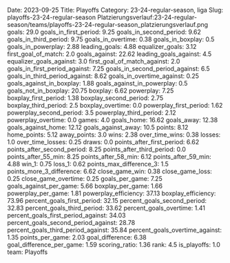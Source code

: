 Date: 2023-09-25
Title: Playoffs
Category: 23-24-regular-season, liga
Slug: playoffs-23-24-regular-season
Platzierungsverlauf:23-24-regular-season/teams/playoffs-23-24-regular-season_platzierungsverlauf.png
goals: 29.0
goals_in_first_period: 9.25
goals_in_second_period: 9.62
goals_in_third_period: 9.75
goals_in_overtime: 0.38
goals_in_boxplay: 0.5
goals_in_powerplay: 2.88
leading_goals: 4.88
equalizer_goals: 3.12
first_goal_of_match: 2.0
goals_against: 22.62
leading_goals_against: 4.5
equalizer_goals_against: 3.0
first_goal_of_match_against: 2.0
goals_in_first_period_against: 7.25
goals_in_second_period_against: 6.5
goals_in_third_period_against: 8.62
goals_in_overtime_against: 0.25
goals_against_in_boxplay: 1.88
goals_against_in_powerplay: 0.5
goals_not_in_boxplay: 20.75
boxplay: 6.62
powerplay: 7.25
boxplay_first_period: 1.38
boxplay_second_period: 2.75
boxplay_third_period: 2.5
boxplay_overtime: 0.0
powerplay_first_period: 1.62
powerplay_second_period: 3.5
powerplay_third_period: 2.12
powerplay_overtime: 0.0
games: 4.0
goals_home: 16.62
goals_away: 12.38
goals_against_home: 12.12
goals_against_away: 10.5
points: 8.12
home_points: 5.12
away_points: 3.0
wins: 2.38
over_time_wins: 0.38
losses: 1.0
over_time_losses: 0.25
draws: 0.0
points_after_first_period: 6.62
points_after_second_period: 8.25
points_after_third_period: 0.0
points_after_55_min: 8.25
points_after_58_min: 6.12
points_after_59_min: 4.88
win_1: 0.75
loss_1: 0.62
points_max_difference_3: 1.5
points_more_3_difference: 6.62
close_game_win: 0.38
close_game_loss: 0.25
close_game_overtime: 0.25
goals_per_game: 7.25
goals_against_per_game: 5.66
boxplay_per_game: 1.66
powerplay_per_game: 1.81
powerplay_efficiency: 37.13
boxplay_efficiency: 73.96
percent_goals_first_period: 32.15
percent_goals_second_period: 32.83
percent_goals_third_period: 33.62
percent_goals_overtime: 1.41
percent_goals_first_period_against: 34.03
percent_goals_second_period_against: 28.78
percent_goals_third_period_against: 35.84
percent_goals_overtime_against: 1.35
points_per_game: 2.03
goal_difference: 6.38
goal_difference_per_game: 1.59
scoring_ratio: 1.36
rank: 4.5
is_playoffs: 1.0
team: Playoffs
